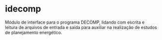 # idecomp
Módulo de interface para o programa DECOMP, lidando com escrita e leitura de arquivos de entrada e saída para auxiliar na realização de estudos de planejamento energético.
